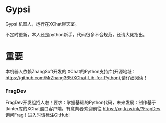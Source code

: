 # Gypsi
Gypsi 机器人，运行在XChat聊天室。

不定时更新，本人还是python新手，代码很多不合规范，还请大佬指出。

# 重要
本机器人依赖ZhangSoft开发的 XChat的Python支持库(开源地址：https://github.com/MrZhang365/XChat-Lib-for-Python),请仔细阅读！

### FragDev 
FragDev开发组招人啦！要求：掌握基础的Python代码，未来发展：制作基于tkinter库的XChat窗口客户端。有意向者欢迎前往 https://xq.kzw.ink/?FragDev 询问Frag！进入时请标注GitHub! 
